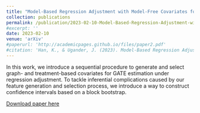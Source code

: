 ```yaml
---
title: "Model-Based Regression Adjustment with Model-Free Covariates for Network Interference"
collection: publications
permalink: /publication/2023-02-10-Model-Based-Regression-Adjustment-with-Model-Free-Covariates-for-Network-Interference
#excerpt: ''
date: 2023-02-10
venue: 'arXiv'
#paperurl: 'http://academicpages.github.io/files/paper2.pdf'
#citation: 'Han, K., & Ugander, J. (2023). Model-Based Regression Adjustment with Model-Free Covariates for Network Interference. arXiv preprint arXiv:2302.04997.'
---
```


In this work, we introduce a sequential procedure to generate and select graph- and treatment-based covariates for GATE estimation under regression adjustment. To tackle inferential complications caused by our feature generation and selection process, we introduce a way to construct confidence intervals based on a block bootstrap.

[Download paper here](http://kevinwhan.github.io/files/paper-regadj.pdf)